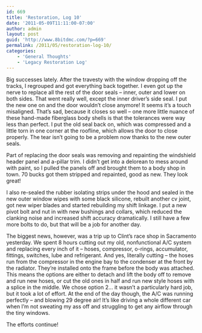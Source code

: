 ```yaml
---
id: 669
title: 'Restoration, Log 10'
date: '2011-05-09T11:11:00-07:00'
author: admin
layout: post
guid: 'http://www.8bitdmc.com/?p=669'
permalink: /2011/05/restoration-log-10/
categories:
    - 'General Thoughts'
    - 'Legacy Restoration Log'
---
```


Big successes lately. After the travesty with the window dropping off the tracks, I regrouped and got everything back together. I even got up the nerve to replace all the rest of the door seals – inner, outer and lower on both sides. That went really well, except the inner driver’s side seal. I put the new one on and the door wouldn’t close anymore! It seems it’s a touch misaligned. That’s sad, because it closes so well – one more little nuance of these hand-made fiberglass body shells is that the tolerances were way less than perfect. I put the old seal back on, which was compressed and a little torn in one corner at the roofline, which allows the door to close properly. The tear isn’t going to be a problem now thanks to the new outer seals.

Part of replacing the door seals was removing and repainting the windshield header panel and a-pillar trim. I didn’t get into a delorean to mess around with paint, so I pulled the panels off and brought them to a body shop in town. 70 bucks got them stripped and repainted, good as new. They look great!

I also re-sealed the rubber isolating strips under the hood and sealed in the new outer window wipes with some black silicone, rebuilt another cv joint, got new wiper blades and started rebuilding my shift linkage. I put a new pivot bolt and nut in with new bushings and collars, which reduced the clanking noise and increased shift accuracy dramatically. I still have a few more bolts to do, but that will be a job for another day.  
  
The biggest news, however, was a trip up to Clint’s race shop in Sacramento yesterday. We spent 8 hours cutting out my old, nonfunctional A/C system and replacing every inch of it – hoses, compressor, o-rings, accumulator, fittings, switches, lube and refrigerant. And yes, literally cutting – the hoses run from the compressor in the engine bay to the condenser at the front by the radiator. They’re installed onto the frame before the body was attached. This means the options are either to detach and lift the body off to remove and run new hoses, or cut the old ones in half and run new style hoses with a splice in the middle. We chose option 2… it wasn’t a particularly hard job, but it took a lot of effort. At the end of the day though, the A/C was running perfectly – and blowing 29 degree air! It’s like driving a whole different car when I’m not sweating my ass off and struggling to get any airflow through the tiny windows.  
  
The efforts continue!